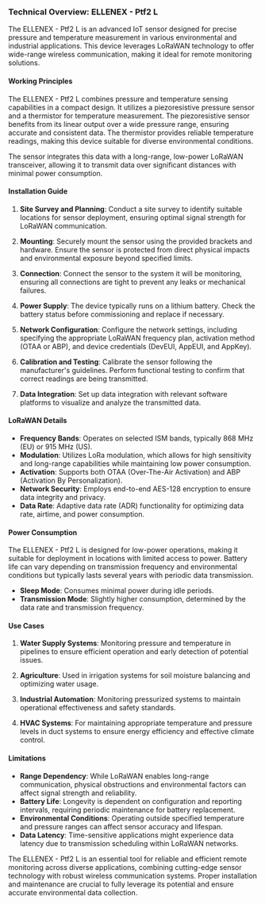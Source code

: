 ### Technical Overview: ELLENEX - Ptf2 L

The ELLENEX - Ptf2 L is an advanced IoT sensor designed for precise pressure and temperature measurement in various environmental and industrial applications. This device leverages LoRaWAN technology to offer wide-range wireless communication, making it ideal for remote monitoring solutions.

#### Working Principles

The ELLENEX - Ptf2 L combines pressure and temperature sensing capabilities in a compact design. It utilizes a piezoresistive pressure sensor and a thermistor for temperature measurement. The piezoresistive sensor benefits from its linear output over a wide pressure range, ensuring accurate and consistent data. The thermistor provides reliable temperature readings, making this device suitable for diverse environmental conditions.

The sensor integrates this data with a long-range, low-power LoRaWAN transceiver, allowing it to transmit data over significant distances with minimal power consumption.

#### Installation Guide

1. **Site Survey and Planning**: Conduct a site survey to identify suitable locations for sensor deployment, ensuring optimal signal strength for LoRaWAN communication.
   
2. **Mounting**: Securely mount the sensor using the provided brackets and hardware. Ensure the sensor is protected from direct physical impacts and environmental exposure beyond specified limits.

3. **Connection**: Connect the sensor to the system it will be monitoring, ensuring all connections are tight to prevent any leaks or mechanical failures.

4. **Power Supply**: The device typically runs on a lithium battery. Check the battery status before commissioning and replace if necessary.

5. **Network Configuration**: Configure the network settings, including specifying the appropriate LoRaWAN frequency plan, activation method (OTAA or ABP), and device credentials (DevEUI, AppEUI, and AppKey).

6. **Calibration and Testing**: Calibrate the sensor following the manufacturer's guidelines. Perform functional testing to confirm that correct readings are being transmitted.

7. **Data Integration**: Set up data integration with relevant software platforms to visualize and analyze the transmitted data.

#### LoRaWAN Details

- **Frequency Bands**: Operates on selected ISM bands, typically 868 MHz (EU) or 915 MHz (US).
- **Modulation**: Utilizes LoRa modulation, which allows for high sensitivity and long-range capabilities while maintaining low power consumption.
- **Activation**: Supports both OTAA (Over-The-Air Activation) and ABP (Activation By Personalization).
- **Network Security**: Employs end-to-end AES-128 encryption to ensure data integrity and privacy.
- **Data Rate**: Adaptive data rate (ADR) functionality for optimizing data rate, airtime, and power consumption.

#### Power Consumption

The ELLENEX - Ptf2 L is designed for low-power operations, making it suitable for deployment in locations with limited access to power. Battery life can vary depending on transmission frequency and environmental conditions but typically lasts several years with periodic data transmission.

- **Sleep Mode**: Consumes minimal power during idle periods.
- **Transmission Mode**: Slightly higher consumption, determined by the data rate and transmission frequency.

#### Use Cases

1. **Water Supply Systems**: Monitoring pressure and temperature in pipelines to ensure efficient operation and early detection of potential issues.
   
2. **Agriculture**: Used in irrigation systems for soil moisture balancing and optimizing water usage.

3. **Industrial Automation**: Monitoring pressurized systems to maintain operational effectiveness and safety standards.

4. **HVAC Systems**: For maintaining appropriate temperature and pressure levels in duct systems to ensure energy efficiency and effective climate control.

#### Limitations

- **Range Dependency**: While LoRaWAN enables long-range communication, physical obstructions and environmental factors can affect signal strength and reliability.
- **Battery Life**: Longevity is dependent on configuration and reporting intervals, requiring periodic maintenance for battery replacement.
- **Environmental Conditions**: Operating outside specified temperature and pressure ranges can affect sensor accuracy and lifespan.
- **Data Latency**: Time-sensitive applications might experience data latency due to transmission scheduling within LoRaWAN networks.

The ELLENEX - Ptf2 L is an essential tool for reliable and efficient remote monitoring across diverse applications, combining cutting-edge sensor technology with robust wireless communication systems. Proper installation and maintenance are crucial to fully leverage its potential and ensure accurate environmental data collection.